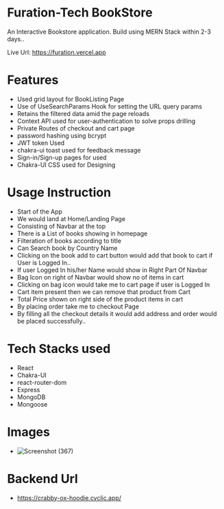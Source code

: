 # Furation-Tech BookStore

An Interactive Bookstore application. Build using MERN Stack within 2-3 days..

Live Url: https://furation.vercel.app

# Features

- Used grid layout for BookListing Page
- Use of UseSearchParams Hook for setting the URL query params
- Retains the filtered data amid the page reloads
- Context API used for user-authentication to solve props drilling
- Private Routes of checkout and cart page
- password hashing using bcrypt
- JWT token Used
- chakra-ui toast used for feedback message
- Sign-in/Sign-up pages for used
- Chakra-UI CSS used for Designing
  
# Usage Instruction

- Start of the App
- We would land at Home/Landing Page
- Consisting of Navbar at the top
- There is a List of books showing in homepage
- Filteration of books according to title
- Can Search book by Country Name
- Clicking on the book add to cart button would add that book to cart if User is Logged In..
- If user Logged In his/her Name would show in Right Part Of Navbar
- Bag Icon on right of Navbar would show no of items in cart
- Clicking on bag icon would take me to cart page if user is Logged In
- Cart item present then we can remove that product from Cart
- Total Price shown on right side of the product items in cart
- By placing order take me to checkout Page
- By filling all the checkout details it would add address and order would be placed successfully..

# Tech Stacks used
- React
- Chakra-UI
- react-router-dom
- Express
- MongoDB
- Mongoose

# Images
- ![Screenshot (367)](https://github.com/sonugupta1234/sonugupta1234.github.io/assets/112892522/e2a59465-7cc7-44fd-86ce-812fdd854235)

# Backend Url
- https://crabby-ox-hoodie.cyclic.app/
